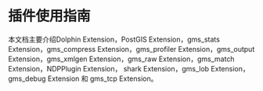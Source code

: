 # 插件使用指南

本文档主要介绍Dolphin Extension，PostGIS Extension，gms_stats Extension，gms_compress Extension，gms_profiler Extension，gms_output Extension，gms_xmlgen Extension，gms_raw Extension，gms_match Extension，NDPPlugin Extension， shark Extension，gms_lob Extension，gms_debug Extension 和 gms_tcp Extension。
